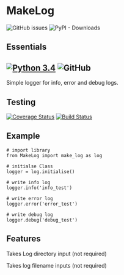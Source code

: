 # **MakeLog**
![GitHub issues](https://img.shields.io/github/issues/darryllane/MakeLog.svg) ![PyPI - Downloads](https://img.shields.io/pypi/dd/MakeLog.svg)


**Essentials**
---
[![Python 3.4](https://img.shields.io/badge/python-3.4%20+-green.svg)](https://www.python.org/downloads/release/python-360/) ![GitHub](https://img.shields.io/github/license/darryllane/MakeLog.svg)
---
Simple logger for info, error and debug logs.

**Testing**
---
[![Coverage Status](https://coveralls.io/repos/github/darryllane/MakeLog/badge.svg?branch=master)](https://coveralls.io/github/darryllane/MakeLog?branch=master) [![Build Status](https://travis-ci.org/darryllane/MakeLog.svg?branch=master)](https://travis-ci.org/darryllane/MakeLog)

**Example**
---

    # import library
    from MakeLog import make_log as log
    
    # initialse Class
    logger = log.initialise()
    
    # write info log
    logger.info('info_test')
    
    # write error log
    logger.error('error_test')
    
    # write debug log
    logger.debug('debug_test')

**Features**
---
Takes Log directory input (not required)

Takes log filename inputs (not required)
